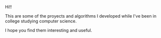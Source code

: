 Hi!!

This are some of the proyects and algorithms I developed 
while I've been in college studying computer science. 

I hope you find them interesting and useful.
